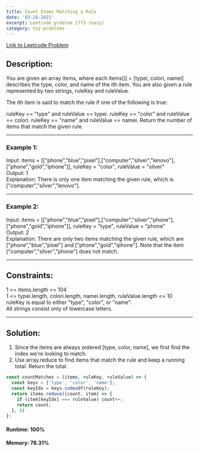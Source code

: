 ```yaml
---
title: Count Items Matching a Rule
date: '03-28-2021'
excerpt: Leetcode problem 1773 (easy)
category: toy-problems
---
```

[Link to Leetcode Problem](https://leetcode.com/problems/count-items-matching-a-rule/)  

## Description:

You are given an array items, where each items[i] = [typei, colori, namei] describes the type, color, and name of the ith item. You are also given a rule represented by two strings, ruleKey and ruleValue.

The ith item is said to match the rule if one of the following is true:

ruleKey == "type" and ruleValue == typei.
ruleKey == "color" and ruleValue == colori.
ruleKey == "name" and ruleValue == namei.
Return the number of items that match the given rule.

---

### Example 1:

Input: items = [["phone","blue","pixel"],["computer","silver","lenovo"],["phone","gold","iphone"]], ruleKey = "color", ruleValue = "silver"  
Output: 1  
Explanation: There is only one item matching the given rule, which is ["computer","silver","lenovo"].

---

### Example 2:

Input: items = [["phone","blue","pixel"],["computer","silver","phone"],["phone","gold","iphone"]], ruleKey = "type", ruleValue = "phone"  
Output: 2  
Explanation: There are only two items matching the given rule, which are ["phone","blue","pixel"] and ["phone","gold","iphone"]. Note that the item ["computer","silver","phone"] does not match.

---

## Constraints:

1 <= items.length <= 104  
1 <= typei.length, colori.length, namei.length, ruleValue.length <= 10  
ruleKey is equal to either "type", "color", or "name".  
All strings consist only of lowercase letters.

---

## Solution:
1. Since the items are always ordered [type, color, name], we first find the index we're looking to match.
2. Use array.reduce to find items that match the rule and keep a running total. Return the total.

```js
const countMatches = (items, ruleKey, ruleValue) => {
  const keys = ['type', 'color', 'name'];
  const keyIdx = keys.indexOf(ruleKey);
  return items.reduce((count, item) => {
    if (item[keyIdx] === ruleValue) count++;
    return count;
  }, 0)
};
```

#### Runtime: 100%
#### Memory: 78.31%
